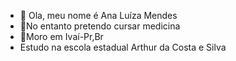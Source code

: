 - 👋 Ola, meu nome é Ana Luíza Mendes 
- 🌱No entanto pretendo cursar medicina 
- 💞️Moro em Ivaí-Pr,Br
- Estudo na escola estadual Arthur da Costa e Silva
